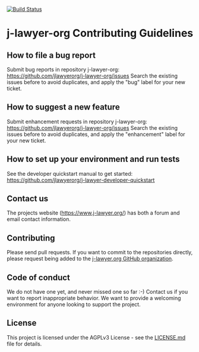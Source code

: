 [![Build Status](https://api.travis-ci.org/jlawyerorg/j-lawyer-org.svg?branch=master)](https://travis-ci.org/jlawyerorg/j-lawyer-org)

# j-lawyer-org Contributing Guidelines

## How to file a bug report

Submit bug reports in repository j-lawyer-org: https://github.com/jlawyerorg/j-lawyer-org/issues
Search the existing issues before to avoid duplicates, and apply the "bug" label for your new ticket.

## How to suggest a new feature

Submit enhancement requests in repository j-lawyer-org: https://github.com/jlawyerorg/j-lawyer-org/issues
Search the existing issues before to avoid duplicates, and apply the "enhancement" label for your new ticket.

## How to set up your environment and run tests

See the developer quickstart manual to get started: https://github.com/jlawyerorg/j-lawyer-developer-quickstart

## Contact us

The projects website (https://www.j-lawyer.org/) has both a forum and email contact information. 

## Contributing 

Please send pull requests. If you want to commit to the repositories directly, please request being added to the [j-lawyer.org GitHub organization](https://github.com/jlawyerorg).

## Code of conduct

We do not have one yet, and never missed one so far :-)   Contact us if you want to report inappropriate behavior. We want to provide a welcoming environment for anyone looking to support the project.

## License

This project is licensed under the AGPLv3 License - see the [LICENSE.md](LICENSE.md) file for details.